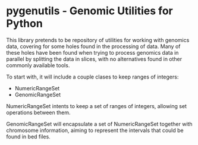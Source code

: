 # pygenutils - Genomic Utilities for Python

This library pretends to be repository of utilities for working with genomics
data, covering for some holes found in the processing of data.
Many of these holes have been found when trying to process genomics data
in parallel by splitting the data in slices, with no alternatives found in
other commonly available tools.

To start with, it will include a couple clases to keep ranges of integers:

* NumericRangeSet
* GenomicRangeSet

NumericRangeSet intents to keep a set of ranges of integers, allowing set
operations between them.

GenomicRangeSet will encapsulate a set of NumericRangeSet together with
chromosome information, aiming to represent the intervals that could be
found in bed files.
